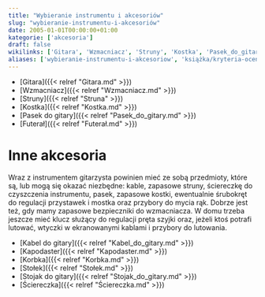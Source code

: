 ```yaml
---
title: "Wybieranie instrumentu i akcesoriów"
slug: "wybieranie-instrumentu-i-akcesoriów"
date: 2005-01-01T00:00:00+01:00
kategorie: ['akcesoria']
draft: false
wikilinks: ['Gitara', 'Wzmacniacz', 'Struny', 'Kostka', 'Pasek_do_gitary', 'Futera%C5%82', 'struny', 'kostka', 'mostek', 'wzmacniacz', 'Kabel_do_gitary', 'Kapodaster', 'Korbka', 'Sto%C5%82ek', 'Stojak_do_gitary', '%C5%9Aciereczka']
aliases: ['wybieranie-instrumentu-i-akcesoriow', 'książka/kryteria-oceny-przy-wyborze-instrumentu-i-akcesoriów']
---
```

  - [Gitara]({{< relref "Gitara.md" >}})
  - [Wzmacniacz]({{< relref "Wzmacniacz.md" >}})
  - [Struny]({{< relref "Struna" >}})
  - [Kostka]({{< relref "Kostka.md" >}})
  - [Pasek do gitary]({{< relref "Pasek_do_gitary.md" >}})
  - [Futerał]({{< relref "Futerał.md" >}})

# Inne akcesoria

Wraz z instrumentem gitarzysta powinien mieć ze sobą przedmioty, które
są, lub mogą się okazać niezbędne: kable, zapasowe
struny<!-- link nie odnosił się do niczego -->, ściereczkę do czyszczenia instrumentu,
pasek, zapasowe kostki<!-- link nie odnosił się do niczego -->, ewentualnie śrubokręt do
regulacji przystawek i mostka<!-- link nie odnosił się do niczego --> oraz przybory do
mycia rąk. Dobrze jest też, gdy mamy zapasowe bezpieczniki do
wzmacniacza<!-- link nie odnosił się do niczego -->. W domu trzeba jeszcze mieć klucz
służący do regulacji pręta szyjki oraz, jeżeli ktoś potrafi lutować,
wtyczki w ekranowanymi kablami i przybory do lutowania.

  - [Kabel do gitary]({{< relref "Kabel_do_gitary.md" >}})
  - [Kapodaster]({{< relref "Kapodaster.md" >}})
  - [Korbka]({{< relref "Korbka.md" >}})
  - [Stołek]({{< relref "Stołek.md" >}})
  - [Stojak do gitary]({{< relref "Stojak_do_gitary.md" >}})
  - [Ściereczka]({{< relref "Ściereczka.md" >}})

